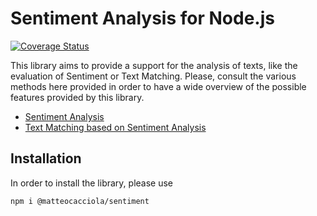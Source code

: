 # Sentiment Analysis for Node.js

[![Coverage Status](https://coveralls.io/repos/github/matteocacciola/sentiment/badge.svg?branch=v1.0.4)](https://coveralls.io/github/matteocacciola/sentiment?branch=v1.0.4)

This library aims to provide a support for the analysis of texts, like the evaluation of Sentiment or Text Matching.
Please, consult the various methods here provided in order to have a wide overview of the possible features provided
by this library.

- [Sentiment Analysis](./docs/sentiment.md)
- [Text Matching based on Sentiment Analysis](./docs/matching.md)

## Installation
In order to install the library, please use
```
npm i @matteocacciola/sentiment
```
